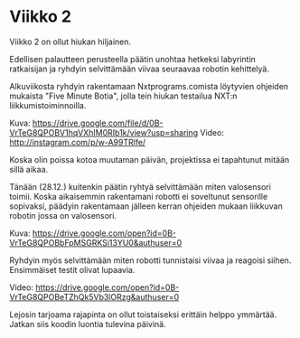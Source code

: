 # Viikko 2

Viikko 2 on ollut hiukan hiljainen.

Edellisen palautteen perusteella päätin unohtaa hetkeksi labyrintin ratkaisijan ja
ryhdyin selvittämään viivaa seuraavaa robotin kehittelyä.

Alkuviikosta ryhdyin rakentamaan Nxtprograms.comista löytyvien ohjeiden mukaista
"Five Minute Botia", jolla tein hiukan testailua NXT:n liikkumistoiminnoilla.

Kuva: https://drive.google.com/file/d/0B-VrTeG8QPOBV1hqVXhIM0RIb1k/view?usp=sharing
Video: http://instagram.com/p/w-A99TRlfe/

Koska olin poissa kotoa muutaman päivän, projektissa ei tapahtunut mitään sillä aikaa.

Tänään (28.12.) kuitenkin päätin ryhtyä selvittämään miten valosensori toimii.
Koska aikaisemmin rakentamani robotti ei soveltunut sensorille sopivaksi,
päädyin rakentamaan jälleen kerran ohjeiden mukaan liikkuvan robotin jossa
on valosensori. 

Kuva: https://drive.google.com/open?id=0B-VrTeG8QPOBbFpMSGRKSi13YU0&authuser=0

Ryhdyin myös selvittämään miten robotti tunnistaisi viivaa ja reagoisi siihen.
Ensimmäiset testit olivat lupaavia.

Video: https://drive.google.com/open?id=0B-VrTeG8QPOBeTZhQk5Vb3lORzg&authuser=0

Lejosin tarjoama rajapinta on ollut toistaiseksi erittäin helppo ymmärtää.
Jatkan siis koodin luontia tulevina päivinä.
